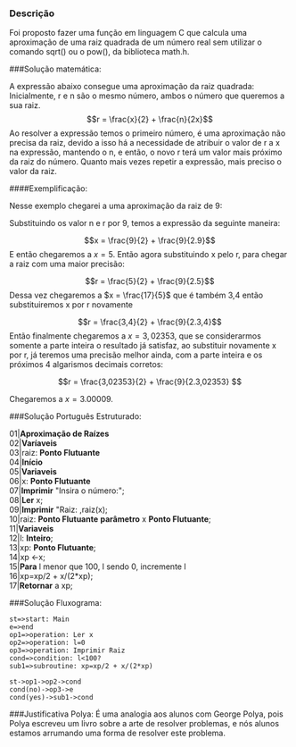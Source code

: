 <script type="text/javascript" src="https://cdn.mathjax.org/mathjax/latest/MathJax.js?config=TeX-AMS_HTML"></script>


### Descrição

Foi proposto fazer uma função em linguagem C que calcula uma aproximação de uma raiz quadrada de um número real sem utilizar o comando sqrt() ou o pow(), da biblioteca math.h.

###Solução matemática:

<script type="text/javascript" src="https://cdn.mathjax.org/mathjax/latest/MathJax.js?con.."></script>

A expressão abaixo consegue uma aproximação da raiz quadrada:
Inicialmente, r e n são o mesmo número, ambos o número que queremos a sua raiz.
$$r = \frac{x}{2} + \frac{n}{2x}$$
Ao resolver a expressão temos o primeiro número, é uma aproximação não precisa da raiz, devido a isso há a necessidade de atribuir o valor de r a x na expressão, mantendo o n, e então, o novo r terá um valor mais próximo da raiz do número. Quanto mais vezes repetir a expressão, mais preciso o valor da raiz.

####Exemplificação:

Nesse exemplo chegarei a uma aproximação da raiz de 9:

Substituindo os valor n e r por 9, temos a expressão da seguinte maneira:

$$x = \frac{9}{2} + \frac{9}{2.9}$$
E então chegaremos a $x = 5$. Então agora substituindo x pelo r, para chegar a raiz com uma maior precisão:

$$r = \frac{5}{2} + \frac{9}{2.5}$$
Dessa vez chegaremos a $x = \frac{17}{5}$ que é também 3,4 então substituiremos x por r novamente

$$r = \frac{3,4}{2} + \frac{9}{2.3,4}$$
Então finalmente chegaremos a $x = 3,02353$, que se considerarmos somente a parte inteira o resultado já satisfaz, ao substituir novamente x por r, já teremos uma precisão melhor ainda, com a parte inteira e os próximos 4 algarismos decimais corretos:

$$r = \frac{3,02353}{2} + \frac{9}{2.3,02353} $$

Chegaremos a $x = 3.00009$.

###Solução Português Estruturado:

01|**Aproximação de Raízes**  
02|**Varíaveis**  
03|raiz: **Ponto Flutuante**  
04|**Início**  
05|**Variaveis**  
06|x: **Ponto Flutuante**  
07|**Imprimir** "Insira o número:";  
08|**Ler** x;  
09|**Imprimir** "Raiz: ,raiz(x);  
10|raiz: **Ponto Flutuante** **parâmetro** x **Ponto Flutuante**;  
11|**Variaveis**  
12|l: **Inteiro**;  
13|xp: **Ponto Flutuante**;  
14|xp $\leftarrow$x;  
15|**Para** l menor que 100, l sendo 0, incremente l  
16|xp=xp/2 + x/(2*xp);  
17|**Retornar** a xp;  

###Solução Fluxograma:

```flow
st=>start: Main
e=>end
op1=>operation: Ler x
op2=>operation: l=0
op3=>operation: Imprimir Raiz
cond=>condition: l<100?
sub1=>subroutine: xp=xp/2 + x/(2*xp)

st->op1->op2->cond
cond(no)->op3->e
cond(yes)->sub1->cond
```

###Justificativa Polya:
É uma analogia aos alunos com George Polya, pois Polya escreveu um livro sobre a arte de resolver problemas, e nós alunos estamos arrumando uma forma de resolver este problema.

	
